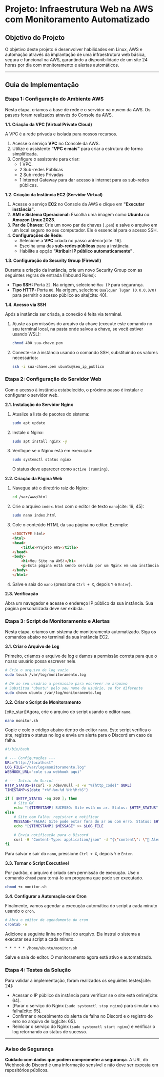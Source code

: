 # Projeto: Infraestrutura Web na AWS com Monitoramento Automatizado

## Objetivo do Projeto

O objetivo deste projeto é desenvolver habilidades em Linux, AWS e automação através da implantação de uma infraestrutura web básica, segura e funcional na AWS, garantindo a disponibilidade de um site 24 horas por dia com monitoramento e alertas automáticos.

---

## Guia de Implementação

### Etapa 1: Configuração do Ambiente AWS

Nesta etapa, criamos a base de rede e o servidor na nuvem da AWS. Os passos foram realizados através do Console da AWS.

**1.1. Criação da VPC (Virtual Private Cloud)**

A VPC é a rede privada e isolada para nossos recursos.

1.  Acesse o serviço **VPC** no Console da AWS.
2.  Utilize o assistente **"VPC e mais"** para criar a estrutura de forma simplificada.
3.  Configure o assistente para criar:
    * 1 VPC.
    * 2 Sub-redes Públicas
    * 2 Sub-redes Privadas
    * 1 Internet Gateway para dar acesso à internet para as sub-redes públicas.

**1.2. Criação da Instância EC2 (Servidor Virtual)**

1.  Acesse o serviço **EC2** no Console da AWS e clique em **"Executar instância"**.
2.  **AMI e Sistema Operacional:** Escolha uma imagem como **Ubuntu** ou **Amazon Linux 2023**.
3.  **Par de Chaves:** Crie um novo par de chaves (`.pem`) e salve o arquivo em um local seguro no seu computador. Ele é essencial para o acesso SSH.
4.  **Configurações de Rede:**
    * Selecione a **VPC** criada no passo anterior[cite: 16].
    * Escolha uma das **sub-redes públicas** para a instância.
    * Habilite a opção **"Atribuir IP público automaticamente"**.

**1.3. Configuração do Security Group (Firewall)**

Durante a criação da instância, crie um novo Security Group com as seguintes regras de entrada (Inbound Rules):
* **Tipo SSH:** Porta `22`. Na origem, selecione `Meu IP` para segurança.
* **Tipo HTTP:** Porta `80`. Na origem, selecione `Qualquer lugar (0.0.0.0/0)` para permitir o acesso público ao site[cite: 40].

**1.4. Acesso via SSH**

Após a instância ser criada, a conexão é feita via terminal.

1.  Ajuste as permissões do arquivo da chave (execute este comando no seu terminal local, na pasta onde salvou a chave, se você estiver usando WSL):
    ```bash 
    chmod 400 sua-chave.pem
    ```
2.  Conecte-se à instância usando o comando SSH, substituindo os valores necessários:
    ```bash
    ssh -i sua-chave.pem ubuntu@seu_ip_publico
    ```

### Etapa 2: Configuração do Servidor Web

Com o acesso à instância estabelecido, o próximo passo é instalar e configurar o servidor web.

**2.1. Instalação do Servidor Nginx**

1.  Atualize a lista de pacotes do sistema:
    ```bash
    sudo apt update
    ```
2.  Instale o Nginx:
    ```bash
    sudo apt install nginx -y
    ```
3.  Verifique se o Nginx está em execução:
    ```bash
    sudo systemctl status nginx
    ```
    O status deve aparecer como `active (running)`.

**2.2. Criação da Página Web**

1.  Navegue até o diretório raiz do Nginx:
    ```bash
    cd /var/www/html
    ```
2.  Crie o arquivo `index.html` com o editor de texto `nano`[cite: 19, 45]:
    ```bash
    sudo nano index.html
    ```
3.  Cole o conteúdo HTML da sua página no editor. Exemplo:
    ```html
    <!DOCTYPE html>
    <html>
    <head>
        <title>Projeto AWS</title>
    </head>
    <body>
        <h1>Meu Site na AWS!</h1>
        <p>Esta página está sendo servida por um Nginx em uma instância EC2.</p>
    </body>
    </html>
    ```
4.  Salve e saia do `nano` (pressione `Ctrl + X`, depois `Y` e `Enter`).

**2.3. Verificação**

Abra um navegador e acesse o endereço IP público da sua instância. Sua página personalizada deve ser exibida.

### Etapa 3: Script de Monitoramento e Alertas

Nesta etapa, criamos um sistema de monitoramento automatizado. Siga os comandos abaixo no terminal da sua instância EC2.

**3.1. Criar o Arquivo de Log**

Primeiro, criamos o arquivo de log e damos a permissão correta para que o nosso usuário possa escrever nele.

```bash
# Crie o arquivo de log vazio
sudo touch /var/log/monitoramento.log

# Dê ao seu usuário a permissão para escrever no arquivo
# Substitua 'ubuntu' pelo seu nome de usuário, se for diferente
sudo chown ubuntu /var/log/monitoramento.log
```

**3.2. Criar o Script de Monitoramento**

[cite_start]Agora, crie o arquivo do script usando o editor `nano`.

```bash
nano monitor.sh
```

Copie e cole o código abaixo dentro do editor `nano`. Este script verifica o site, registra o status no log e envia um alerta para o Discord em caso de falha.

```bash
#!/bin/bash

# --- Configurações ---
URL="http://localhost"
LOG_FILE="/var/log/monitoramento.log"
WEBHOOK_URL="cole sua webhook aqui"

# --- Início do Script ---
HTTP_STATUS=$(curl -o /dev/null -s -w "%{http_code}" $URL)
TIMESTAMP=$(date "+%Y-%m-%d %H:%M:%S")

if [ $HTTP_STATUS -eq 200 ]; then
    # Site OK
    echo "[$TIMESTAMP] SUCESSO: Site está no ar. Status: $HTTP_STATUS" >> $LOG_FILE
else
    # Site com Falha: registrar e notificar
    MESSAGE="FALHA: Site pode estar fora do ar ou com erro. Status: $HTTP_STATUS"
    echo "[$TIMESTAMP] $MESSAGE" >> $LOG_FILE
    
    # Envia notificação para o Discord
    curl -H "Content-Type: application/json" -d "{\"content\": \"🚨 Alerta: $MESSAGE\"}" $WEBHOOK_URL
fi
```
Para salvar e sair do `nano`, pressione `Ctrl + X`, depois `Y` e `Enter`.

**3.3. Tornar o Script Executável**

Por padrão, o arquivo é criado sem permissão de execução. Use o comando `chmod` para torná-lo um programa que pode ser executado.

```bash
chmod +x monitor.sh
```

**3.4. Configurar a Automação com Cron**

Finalmente, vamos agendar a execução automática do script a cada minuto usando o `cron`.

```bash
# Abra o editor de agendamento do cron
crontab -e
```
Adicione a seguinte linha no final do arquivo. Ela instrui o sistema a executar seu script a cada minuto.

```
* * * * * /home/ubuntu/monitor.sh
```
Salve e saia do editor. O monitoramento agora está ativo e automatizado.

### Etapa 4: Testes da Solução

Para validar a implementação, foram realizados os seguintes testes[cite: 24]:
* Acessar o IP público da instância para verificar se o site está online[cite: 64].
* [Parar o serviço do Nginx (`sudo systemctl stop nginx`) para simular uma falha[cite: 65].
* Confirmar o recebimento do alerta de falha no Discord e o registro do erro no arquivo de log[cite: 65].
* Reiniciar o serviço do Nginx (`sudo systemctl start nginx`) e verificar o log retornando ao status de sucesso.

---

### **Aviso de Segurança**

**Cuidado com dados que podem comprometer a segurança**. A URL do Webhook do Discord é uma informação sensível e não deve ser exposta em repositórios públicos.

